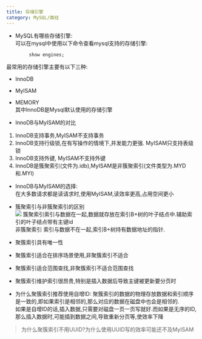 ```yaml
---
title: 存储引擎
category: MySQL/面经
---
```

- MySQL有哪些存储引擎:  
可以在mysql中使用以下命令查看mysql支持的存储引擎:
   ```
        show engines;
   ```
最常用的存储引擎主要有以下三种:
   - InnoDB
   - MyISAM
   - MEMORY  
其中InnoDB是Mysql默认使用的存储引擎

- InnoDB与MyISAM的对比
1. InnoDB支持事务,MyISAM不支持事务
2. InnoDB支持行级锁,在有写操作的情境下,并发能力更强. MyISAM只支持表级锁
3. InnoDB支持外键, MyISAM不支持外键
4. InnoDB是簇聚索引(文件为.idb),MyISAM是非簇聚索引(文件类型为.MYD和.MYI)

- InnoDB与MyISAM的选择:  
在大多数请求都是读请求时,使用MyISAM,读效率更高,占用空间更小

- 簇聚索引与非簇聚索引的区别  
![](https://ask.qcloudimg.com/http-save/yehe-2823867/2q05hsflfa.jpeg)
簇聚索引索引与数据在一起,数据就存放在索引B+树的叶子结点中.辅助索引的叶子结点带有主键id    
非簇聚索引 索引与数据不在一起,索引B+树持有数据地址的指针.  
- 聚簇索引具有唯一性
- 聚簇索引适合在排序场景使用,非聚簇索引不适合
- 聚簇索引适合范围查找,非聚簇索引不适合范围查找
- 聚簇索引维护索引很昂贵,特别是插入数据后导致主键被更新要分页时

- 为什么聚簇索引推荐使用自增ID:
聚簇索引的数据的物理存放数据和索引顺序是一致的,即如果索引是相邻的,那么对应的数据在磁盘中也会是相邻的.  
如果是自增ID的话,插入数据,只需要对磁盘一页一页写就好.而如果是无序的ID,那么插入数据时,可能插到数据之间,导致重新分页等,使效率下降
> 为什么聚簇索引不用UUID?为什么使用UUID写的效率可能还不及MyISAM
